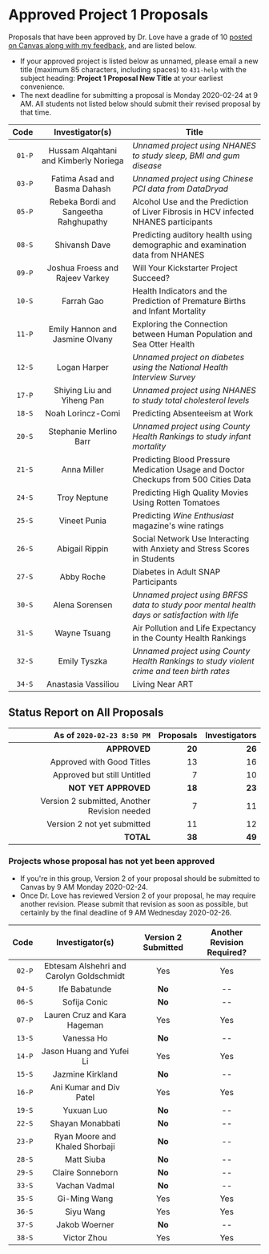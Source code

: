 # Approved Project 1 Proposals

Proposals that have been approved by Dr. Love have a grade of 10 [posted on Canvas along with my feedback](https://canvas.case.edu/), and are listed below. 

- If your approved project is listed below as unnamed, please email a new title (maximum 85 characters, including spaces) to `431-help` with the subject heading: **Project 1 Proposal New Title** at your earliest convenience.
- The next deadline for submitting a proposal is Monday 2020-02-24 at 9 AM. All students not listed below should submit their revised proposal by that time.

Code | Investigator(s) | Title
--------: | :-------------------------: | -------------------------------------------------------------------------------------
`01-P` | Hussam Alqahtani and Kimberly Noriega | *Unnamed project using NHANES to study sleep, BMI and gum disease*
`03-P` | Fatima Asad and Basma Dahash | *Unnamed project using Chinese PCI data from DataDryad*
`05-P` | Rebeka Bordi and Sangeetha Rahghupathy | Alcohol Use and the Prediction of Liver Fibrosis in HCV infected NHANES participants
`08-S` | Shivansh Dave | Predicting auditory health using demographic and examination data from NHANES
`09-P` | Joshua Froess and Rajeev Varkey | Will Your Kickstarter Project Succeed?
`10-S` | Farrah Gao | Health Indicators and the Prediction of Premature Births and Infant Mortality
`11-P` | Emily Hannon and Jasmine Olvany | Exploring the Connection between Human Population and Sea Otter Health
`12-S` | Logan Harper | *Unnamed project on diabetes using the National Health Interview Survey*
`17-P` | Shiying Liu and Yiheng Pan | *Unnamed project using NHANES to study total cholesterol levels*
`18-S` | Noah Lorincz-Comi | Predicting Absenteeism at Work
`20-S` | Stephanie Merlino Barr | *Unnamed project using County Health Rankings to study infant mortality*
`21-S` | Anna Miller | Predicting Blood Pressure Medication Usage and Doctor Checkups from 500 Cities Data
`24-S` | Troy Neptune | Predicting High Quality Movies Using Rotten Tomatoes
`25-S` | Vineet Punia | Predicting *Wine Enthusiast* magazine's wine ratings
`26-S` | Abigail Rippin | Social Network Use Interacting with Anxiety and Stress Scores in Students
`27-S` | Abby Roche | Diabetes in Adult SNAP Participants
`30-S` | Alena Sorensen | *Unnamed project using BRFSS data to study poor mental health days or satisfaction with life*
`31-S` | Wayne Tsuang | Air Pollution and Life Expectancy in the County Health Rankings
`32-S` | Emily Tyszka | *Unnamed project using County Health Rankings to study violent crime and teen birth rates*
`34-S` | Anastasia Vassiliou | Living Near ART

## Status Report on All Proposals

As of `2020-02-23 8:50 PM` | Proposals | Investigators
-------------: | -----------------: | ----------------:
**APPROVED** | **20** | **26** 
Approved with Good Titles | 13 | 16
Approved but still Untitled | 7 | 10
**NOT YET APPROVED** | **18** | **23**
Version 2 submitted, Another Revision needed | 7 | 11
Version 2 not yet submitted | 11 | 12
**TOTAL** | **38** | **49**

### Projects whose proposal has not yet been approved

- If you're in this group, Version 2 of your proposal should be submitted to Canvas by 9 AM Monday 2020-02-24.
- Once Dr. Love has reviewed Version 2 of your proposal, he may require another revision. Please submit that revision as soon as possible, but certainly by the final deadline of 9 AM Wednesday 2020-02-26.

Code | Investigator(s) | Version 2 Submitted | Another Revision Required?
------: | :-------------------------: | :-------------------: | :----------------:
`02-P` | Ebtesam Alshehri and Carolyn Goldschmidt | Yes | Yes
`04-S` | Ife Babatunde | **No** | --
`06-S` | Sofija Conic | **No** | --
`07-P` | Lauren Cruz and Kara Hageman | Yes | Yes
`13-S` | Vanessa Ho | **No** | --
`14-P` | Jason Huang and Yufei Li | Yes | Yes
`15-S` | Jazmine Kirkland | **No** | --
`16-P` | Ani Kumar and Div Patel | Yes | Yes
`19-S` | Yuxuan Luo | **No** | --
`22-S` | Shayan Monabbati | **No** | --
`23-P` | Ryan Moore and Khaled Shorbaji | **No** | --
`28-S` | Matt Siuba | **No** | --
`29-S` | Claire Sonneborn | **No** | --
`33-S` | Vachan Vadmal | **No** | --
`35-S` | Gi-Ming Wang | Yes | Yes
`36-S` | Siyu Wang | Yes | Yes
`37-S` | Jakob Woerner | **No** | --
`38-S` | Victor Zhou | Yes | Yes


